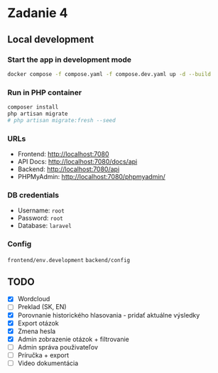 # Zadanie 4

## Local development

### Start the app in development mode

```bash
docker compose -f compose.yaml -f compose.dev.yaml up -d --build
```

### Run in PHP container

```bash
composer install
php artisan migrate
# php artisan migrate:fresh --seed
```

### URLs

- Frontend: [http://localhost:7080](http://localhost:7080)
- API Docs: [http://localhost:7080/docs/api](http://localhost:7080/docs/api)
- Backend: [http://localhost:7080/api](http://localhost:7080/api)
- PHPMyAdmin: [http://localhost:7080/phpmyadmin/](http://localhost:7080/phpmyadmin/)

### DB credentials

- Username: `root`
- Password: `root`
- Database: `laravel`

### Config

`frontend/env.development`
`backend/config`

## TODO

- [X]  Wordcloud
- [ ]  Preklad (SK, EN)
- [X]  Porovnanie historického hlasovania - pridať aktuálne výsledky
- [X]  Export otázok
- [X]  Zmena hesla
- [X]  Admin zobrazenie otázok + filtrovanie
- [ ]  Admin správa použivateľov
- [ ]  Príručka + export
- [ ]  Video dokumentácia
